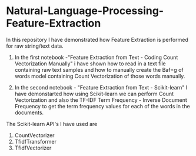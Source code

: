 # Natural-Language-Processing-Feature-Extraction

In this repository I have demonstrated how Feature Extraction is performed for raw string/text data.

1. In the first notebook -"Feature Extraction from Text - Coding Count Vectorization Manually" i have shown how to read in a text file containing raw text samples and how to manually create the Baf=g of words model containing Count Vectorization of those words manually.

2. In the second notebook - "Feature Extraction from Text - Scikit-learn" I have demonstarted how using Scikit-learn we can perform Count Vectorization and also the TF-IDF Term Frequency - Inverse Document Frequency to get the term frequency values for each of the words in the documents.

The Scikit-learn API's I have used are 
1. CountVectorizer
2. TfidfTransformer
3. TfidfVectorizer
